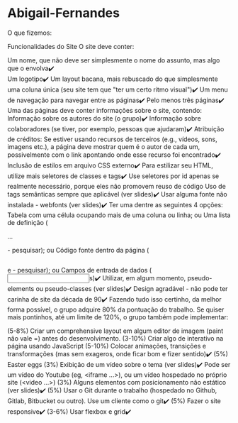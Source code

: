 # Abigail-Fernandes
O que fizemos:

Funcionalidades do Site
O site deve conter:

Um nome, que não deve ser simplesmente o nome do assunto, mas algo que o envolva✔️<br>
Um logotipo✔️
Um layout bacana, mais rebuscado do que simplesmente uma coluna única (seu site tem que "ter um certo ritmo visual")✔️
Um menu de navegação para navegar entre as páginas✔️
Pelo menos três páginas✔️
Uma das páginas deve conter informações sobre o site, contendo:
Informação sobre os autores do site (o grupo)✔️
Informação sobre colaboradores (se tiver, por exemplo, pessoas que ajudaram)✔️
Atribuição de créditos:
Se estiver usando recursos de terceiros (e.g., vídeos, sons, imagens etc.), a página deve mostrar quem é o autor de cada um, possivelmente com o link apontando onde esse recurso foi encontrado✔️
Inclusão de estilos em arquivo CSS externo✔️
Para estilizar seu HTML, utilize mais seletores de classes e tags✔️
Use seletores por id apenas se realmente necessário, porque eles não promovem reuso de código
Uso de tags semânticas sempre que aplicável (ver slides)✔️
Usar alguma fonte não instalada - webfonts (ver slides)✔️
Ter uma dentre as seguintes 4 opções:
Tabela com uma célula ocupando mais de uma coluna ou linha; ou
Uma lista de definição (<dl>...</dl> - pesquisar); ou
Código fonte dentro da página (<pre></pre> e <code></code> - pesquisar); ou
Campos de entrada de dados (<input>s)✔️
Utilizar, em algum momento, pseudo-elements ou pseudo-classes (ver slides)✔️
Design agradável - não pode ter carinha de site da década de 90✔️
Fazendo tudo isso certinho, da melhor forma possível, o grupo adquire 80% da pontuação do trabalho. Se quiser mais pontinhos, até um limite de 120%, o grupo também pode implementar:

(5-8%) Criar um comprehensive layout em algum editor de imagem (paint não vale =) antes do desenvolvimento.
(3-10%) Criar algo de interativo na página usando JavaScript
(5-10%) Colocar animações, transições e transformações (mas sem exageros, onde ficar bom e fizer sentido)✔️
(5%) Easter eggs
(3%) Exibição de um vídeo sobre o tema (ver slides)✔️
Pode ser um vídeo do Youtube (eg, <iframe ...>), ou um vídeo hospedado no próprio site (<video ...>)
(3%) Alguns elementos com posicionamento não estático (ver slides)✔️
(5%) Usar o Git durante o trabalho (hospedado no Github, Gitlab, Bitbucket ou outro). Use um cliente como o git✔️
   (5%) Fazer o site responsive✔️
   (3-6%) Usar flexbox e grid✔️
